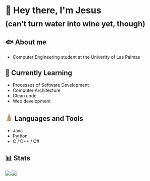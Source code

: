 # 🦾 Hey there, I'm Jesus<br><sub>(can't turn water into wine yet, though)</sub>

## 🐟 About me 
- Computer Engineering student at the Univerity of Las Palmas

## 🌿 Currently Learning
- Processes of Software Development
- Computer Architecture
- Clean code
- Web development

## <img src="https://github.com/jesus-tdd/jesus-tdd/blob/main/babel_color.svg" height="24"> Languages and Tools
<!-- TODO: Cambiar torre por una que se vea mejor -->
- Java
- Python
- C / C++ / C#

## 📊 Stats
<!-- TODO: Cambiar emoji por tablas de la ley?? -->
<a href="https://github.com/anuraghazra/github-readme-stats">
  <img height=150 align="center" src="https://github-readme-stats.vercel.app/api?username=jesus-tdd&hide=contribs&show_icons=true&theme=dark" />
</a>
<a href="https://github.com/anuraghazra/convoychat">
  <img height=150 align="center" src="https://github-readme-stats.vercel.app/api/top-langs/?username=jesus-tdd&theme=dark" />
</a>

<!--
**jesus-tdd/jesus-tdd** is a ✨ _special_ ✨ repository because its `README.md` (this file) appears on your GitHub profile.

Here are some ideas to get you started:

- 🔭 I’m currently working on ...
- 🌱 I’m currently learning ...
- 👯 I’m looking to collaborate on ...
- 🤔 I’m looking for help with ...
- 💬 Ask me about ...
- 📫 How to reach me: ...
- 😄 Pronouns: ...
- ⚡ Fun fact: ...
-->
